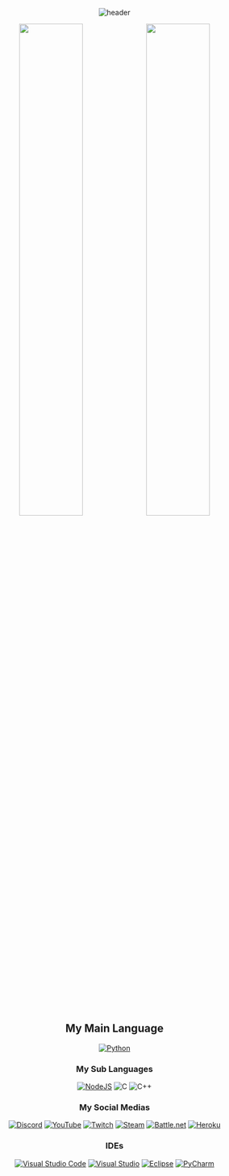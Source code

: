 <div align = center>
  
![header](https://capsule-render.vercel.app/api?type=waving&color=40ff00&height=300&section=header&text=JongPark&desc=Similar%20Developer&fontSize=80&animation=twinkling&descAlignY=30)
 
<img width=50% src="https://github-readme-stats.vercel.app/api?username=jongpark1234" /><img width=50%  src="https://github-readme-stats.vercel.app/api/top-langs/?username=jongpark1234&layout=compact" />
 
## My Main Language
[![Python](https://img.shields.io/badge/python-000000?style=for-the-badge&logo=python&logoColor=ffff00)](https://www.python.org/)
 
### My Sub Languages
[![NodeJS](https://img.shields.io/badge/node.js-6DA55F?style=for-the-badge&logo=node.js&logoColor=white)](https://nodejs.org/ko/)
![C](https://img.shields.io/badge/c-6d94c7.svg?style=for-the-badge&logo=c&logoColor=white)
![C++](https://img.shields.io/badge/c++-235592.svg?style=for-the-badge&logo=c%2B%2B&logoColor=white)

### My Social Medias
[![Discord](https://img.shields.io/badge/Discord-%237289DA.svg?style=for-the-badge&logo=discord&logoColor=white)](https://discord.com/)
[![YouTube](https://img.shields.io/badge/Youtube-%23FF0000.svg?style=for-the-badge&logo=YouTube&logoColor=white)](https://youtube.com)
[![Twitch](https://img.shields.io/badge/Twitch-9347FF?style=for-the-badge&logo=twitch&logoColor=white)](https://www.twitch.tv/)
[![Steam](https://img.shields.io/badge/steam-%23000000.svg?style=for-the-badge&logo=steam&logoColor=white)](https://steamcommunity.com/id/jongpark1234/)
[![Battle.net](https://img.shields.io/badge/battle.net-%2300AEFF.svg?style=for-the-badge&logo=battle.net&logoColor=white)](http://blizzard.com/)
[![Heroku](https://img.shields.io/badge/heroku-%23430098.svg?style=for-the-badge&logo=heroku&logoColor=white)](https://heroku.com)
  
### IDEs
[![Visual Studio Code](https://img.shields.io/badge/VSCode-0078d7.svg?style=for-the-badge&logo=visual-studio-code&logoColor=white)](https://code.visualstudio.com/)
[![Visual Studio](https://img.shields.io/badge/VS2019-5C2D91.svg?style=for-the-badge&logo=visual-studio&logoColor=white)](https://visualstudio.microsoft.com/ko/vs/community/)
[![Eclipse](https://img.shields.io/badge/Eclipse-FE7A16.svg?style=for-the-badge&logo=Eclipse&logoColor=white)](https://www.eclipse.org/ide/)
[![PyCharm](https://img.shields.io/badge/pycharm-143?style=for-the-badge&logo=pycharm&logoColor=black&color=black&labelColor=green)](https://www.jetbrains.com/ko-kr/pycharm/)
